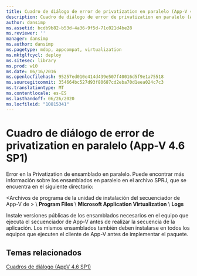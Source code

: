```yaml
---
title: Cuadro de diálogo de error de privatization en paralelo (App-V 4.6 SP1)
description: Cuadro de diálogo de error de privatization en paralelo (App-V 4.6 SP1)
author: dansimp
ms.assetid: bcdb9b82-b53d-4a36-9f5d-71c021d4be28
ms.reviewer: ''
manager: dansimp
ms.author: dansimp
ms.pagetype: mdop, appcompat, virtualization
ms.mktglfcycl: deploy
ms.sitesec: library
ms.prod: w10
ms.date: 06/16/2016
ms.openlocfilehash: 95257ed010e414d439e507f40016d5f9e1a75518
ms.sourcegitcommit: 354664bc527d93f80687cd2eba70d1eea024c7c3
ms.translationtype: MT
ms.contentlocale: es-ES
ms.lasthandoff: 06/26/2020
ms.locfileid: "10815341"
---
```

# Cuadro de diálogo de error de privatization en paralelo (App-V 4.6 SP1)


Error en la Privatization de ensamblado en paralelo. Puede encontrar más información sobre los ensamblados en paralelo en el archivo SPRJ, que se encuentra en el siguiente directorio:

&lt;Archivos de programa de la unidad de instalación del secuenciador de App-V de &gt;  \\ **Program Files**  \\  **Microsoft Application Virtualization**  \\  **Logs**

Instale versiones públicas de los ensamblados necesarios en el equipo que ejecuta el secuenciador de App-V antes de realizar la secuencia de la aplicación. Los mismos ensamblados también deben instalarse en todos los equipos que ejecuten el cliente de App-V antes de implementar el paquete.

## Temas relacionados


[Cuadros de diálogo (AppV 4.6 SP1)](dialog-boxes--appv-46-sp1-.md)

 

 





